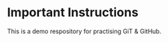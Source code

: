 <!-- # max-github-crash-course -->
# Important Instructions
This is a demo respository for practising GiT & GitHub.
